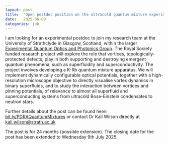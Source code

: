 ```yaml
---
layout: post
title:  "Open postdoc position on the ultracold quantum mixture experiment led by Dr. Kali Wilson in Glasgow - deadline 9 July 2025"
date:   2025-06-09
categories: job
---
```


I am looking for an experimental postdoc to join my research team at the University of Strathclyde in Glasgow, Scotland, within the larger <a href="https://eqop.phys.strath.ac.uk/"> Experimental Quantum Optics and Photonics Group</a>. The Royal Society funded research project will explore the role that vortices, topologically-protected defects, play in both supporting and destroying emergent quantum phenomena, such as superfluidity and superconductivity. The project involves developing a K-Rb quantum mixture apparatus. We will implement dynamically configurable optical potentials, together with a high-resolution microscope objective to directly visualise vortex dynamics in binary superfluids, and to study the interaction between vortices and pinning potentials, of relevance to almost all superfluid and superconducting systems from ultracold Bose-Einstein condensates to neutron stars.

Further details about the post can be found here: <a href="https://bit.ly/PDRAQuantumMixtures"> bit.ly/PDRAQuantumMixtures</a> or contact Dr Kali Wilson directly at kali.wilson@strath.ac.uk

The post is for 24 months (possible extension). The closing date for the post has been extended to Wednesday 9th July 2025.

 
 
